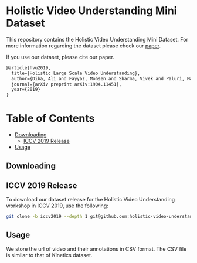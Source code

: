 # Holistic Video Understanding Mini Dataset

This repository contains the Holistic Video Understanding Mini Dataset. For more information regarding the dataset please check our [paper](https://arxiv.org/abs/1904.11451).

If you use our dataset, please cite our paper.

```latex
@article{hvu2019,
  title={Holistic Large Scale Video Understanding},
  author={Diba, Ali and Fayyaz, Mohsen and Sharma, Vivek and Paluri, Manohar and Gall, J{\"u}rgen and Stiefelhagen, Rainer and Van Gool, Luc},
  journal={arXiv preprint arXiv:1904.11451},
  year={2019}
}
```

Table of Contents
=================
 
 * [Downloading](#downloading)
     * [ICCV 2019 Release](#iccv-2019-release)
 * [Usage](#usage)

## Downloading

## ICCV 2019 Release
To download our dataset release for the Holistic Video Understanding workshop in ICCV 2019, use the following:

```bash
git clone -b iccv2019 --depth 1 git@github.com:holistic-video-understanding/Mini-HVU.git
```
## Usage
We store the url of video and their annotations in CSV format. The CSV file is similar to that of Kinetics dataset.
